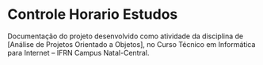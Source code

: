 # Controle Horario Estudos
Documentação do projeto desenvolvido como atividade da disciplina de [Análise de Projetos Orientado a Objetos], no Curso Técnico em Informática para Internet – IFRN Campus Natal-Central.

